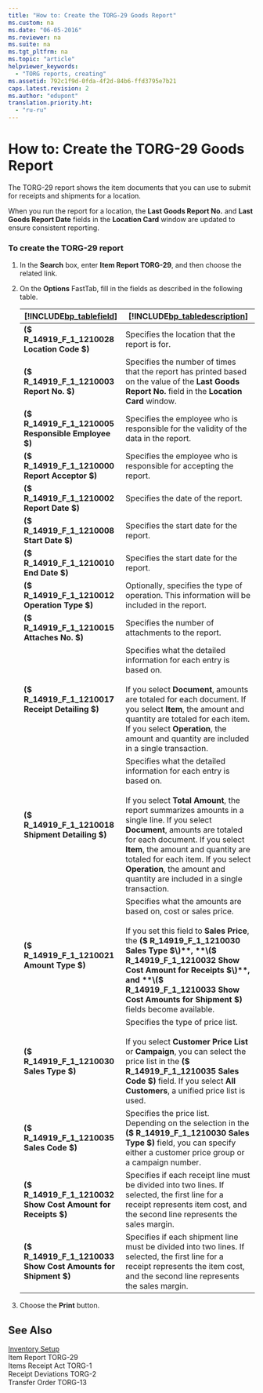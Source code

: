 ```yaml
---
title: "How to: Create the TORG-29 Goods Report"
ms.custom: na
ms.date: "06-05-2016"
ms.reviewer: na
ms.suite: na
ms.tgt_pltfrm: na
ms.topic: "article"
helpviewer_keywords: 
  - "TORG reports, creating"
ms.assetid: 792c1f9d-0fda-4f2d-84b6-ffd3795e7b21
caps.latest.revision: 2
ms.author: "edupont"
translation.priority.ht: 
  - "ru-ru"
---
```

# How to: Create the TORG-29 Goods Report
The TORG\-29 report shows the item documents that you can use to submit for receipts and shipments for a location.  
  
 When you run the report for a location, the **Last Goods Report No.** and **Last Goods Report Date** fields in the **Location Card** window are updated to ensure consistent reporting.  
  
### To create the TORG\-29 report  
  
1.  In the **Search** box, enter **Item Report TORG\-29**, and then choose the related link.  
  
2.  On the **Options** FastTab, fill in the fields as described in the following table.  
  
    |[!INCLUDE[bp_tablefield](../../ApplicationDesign/includes/bp_tablefield_md.md)]|[!INCLUDE[bp_tabledescription](../../ApplicationDesign/includes/bp_tabledescription_md.md)]|  
    |---------------------------------|---------------------------------------|  
    |**\($ R\_14919\_F\_1\_1210028 Location Code $\)**|Specifies the location that the report is for.|  
    |**\($ R\_14919\_F\_1\_1210003 Report No. $\)**|Specifies the number of times that the report has printed based on the value of the **Last Goods Report No.** field in the **Location Card** window.|  
    |**\($ R\_14919\_F\_1\_1210005 Responsible Employee $\)**|Specifies the employee who is responsible for the validity of the data in the report.|  
    |**\($ R\_14919\_F\_1\_1210000 Report Acceptor $\)**|Specifies the employee who is responsible for accepting the report.|  
    |**\($ R\_14919\_F\_1\_1210002 Report Date $\)**|Specifies the date of the report.|  
    |**\($ R\_14919\_F\_1\_1210008 Start Date $\)**|Specifies the start date for the report.|  
    |**\($ R\_14919\_F\_1\_1210010 End Date $\)**|Specifies the start date for the report.|  
    |**\($ R\_14919\_F\_1\_1210012 Operation Type $\)**|Optionally, specifies the type of operation. This information will be included in the report.|  
    |**\($ R\_14919\_F\_1\_1210015 Attaches No. $\)**|Specifies the number of attachments to the report.|  
    |**\($ R\_14919\_F\_1\_1210017 Receipt Detailing $\)**|Specifies what the detailed information for each entry is based on.<br /><br /> If you select **Document**, amounts are totaled for each document. If you select **Item**, the amount and quantity are totaled for each item. If you select **Operation**, the amount and quantity are included in a single transaction.|  
    |**\($ R\_14919\_F\_1\_1210018 Shipment Detailing $\)**|Specifies what the detailed information for each entry is based on.<br /><br /> If you select **Total Amount**, the report summarizes amounts in a single line. If you select **Document**, amounts are totaled for each document. If you select **Item**, the amount and quantity are totaled for each item. If you select **Operation**, the amount and quantity are included in a single transaction.|  
    |**\($ R\_14919\_F\_1\_1210021 Amount Type $\)**|Specifies what the amounts are based on, cost or sales price.<br /><br /> If you set this field to **Sales Price**, the **\($ R\_14919\_F\_1\_1210030 Sales Type $\)**, **\($ R\_14919\_F\_1\_1210032 Show Cost Amount for Receipts $\)**, and **\($ R\_14919\_F\_1\_1210033 Show Cost Amounts for Shipment $\)** fields become available.|  
    |**\($ R\_14919\_F\_1\_1210030 Sales Type $\)**|Specifies the type of price list.<br /><br /> If you select **Customer Price List**  or **Campaign**, you can select the price list in the **\($ R\_14919\_F\_1\_1210035 Sales Code $\)** field. If you select **All Customers**, a unified price list is used.|  
    |**\($ R\_14919\_F\_1\_1210035 Sales Code $\)**|Specifies the price list. Depending on the selection in the **\($ R\_14919\_F\_1\_1210030 Sales Type $\)** field, you can specify either a customer price group or a campaign number.|  
    |**\($ R\_14919\_F\_1\_1210032 Show Cost Amount for Receipts $\)**|Specifies if each receipt line must be divided into two lines. If selected, the first line for a receipt represents item cost, and the second line represents the sales margin.|  
    |**\($ R\_14919\_F\_1\_1210033 Show Cost Amounts for Shipment $\)**|Specifies if each shipment line must be divided into two lines. If selected, the first line for a receipt represents the item cost, and the second line represents the sales margin.|  
  
3.  Choose the **Print** button.  
  
## See Also  
 [Inventory Setup](../../LocalFunctionalityForMicrosoftDynamicsNav2016/Russia/inventory-setup.md)   
 Item Report TORG\-29   
 Items Receipt Act TORG\-1   
 Receipt Deviations TORG\-2   
 Transfer Order TORG\-13